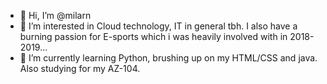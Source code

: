 - 👋 Hi, I’m @milarn
- 👀 I’m interested in Cloud technology, IT in general tbh. I also have a burning passion for E-sports which i was heavily involved with in 2018-2019...
- 🌱 I’m currently learning Python, brushing up on my HTML/CSS and java. Also studying for my AZ-104.


